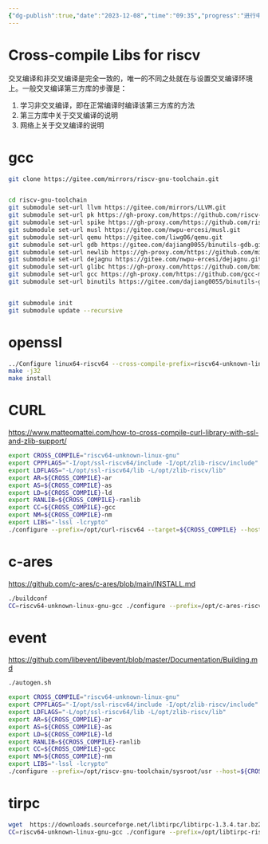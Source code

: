 ```yaml
---
{"dg-publish":true,"date":"2023-12-08","time":"09:35","progress":"进行中","tags":["交叉编译"],"permalink":"/编程语言/C++/编译/交叉编译第三方库for riscv/","dgPassFrontmatter":true}
---
```


# Cross-compile Libs for riscv

交叉编译和非交叉编译是完全一致的，唯一的不同之处就在与设置交叉编译环境上。一般交叉编译第三方库的步骤是：

1. 学习非交叉编译，即在正常编译时编译该第三方库的方法
2. 第三方库中关于交叉编译的说明
3. 网络上关于交叉编译的说明


# gcc

```Bash
git clone https://gitee.com/mirrors/riscv-gnu-toolchain.git


cd riscv-gnu-toolchain
git submodule set-url llvm https://gitee.com/mirrors/LLVM.git
git submodule set-url pk https://gh-proxy.com/https://github.com/riscv-software-src/riscv-pk.git
git submodule set-url spike https://gh-proxy.com/https://github.com/riscv-software-src/riscv-isa-sim.git
git submodule set-url musl https://gitee.com/nwpu-ercesi/musl.git
git submodule set-url qemu https://gitee.com/liwg06/qemu.git
git submodule set-url gdb https://gitee.com/dajiang0055/binutils-gdb.git
git submodule set-url newlib https://gh-proxy.com/https://github.com/mirror/newlib-cygwin.git
git submodule set-url dejagnu https://gitee.com/nwpu-ercesi/dejagnu.git
git submodule set-url glibc https://gh-proxy.com/https://github.com/bminor/glibc.git
git submodule set-url gcc https://gh-proxy.com/https://github.com/gcc-mirror/gcc.git
git submodule set-url binutils https://gitee.com/dajiang0055/binutils-gdb.git


git submodule init
git submodule update --recursive
```



# openssl

```Bash
../Configure linux64-riscv64 --cross-compile-prefix=riscv64-unknown-linux-gnu- --prefix=/opt/riscv-gnu-toolchain/sysroot/usr --openssldir=/opt/riscv-gnu-toolchain/sysroot/usr
make -j32
make install
```

# CURL

https://www.matteomattei.com/how-to-cross-compile-curl-library-with-ssl-and-zlib-support/

```Bash
export CROSS_COMPILE="riscv64-unknown-linux-gnu"
export CPPFLAGS="-I/opt/ssl-riscv64/include -I/opt/zlib-riscv/include"
export LDFLAGS="-L/opt/ssl-riscv64/lib -L/opt/zlib-riscv/lib"
export AR=${CROSS_COMPILE}-ar
export AS=${CROSS_COMPILE}-as
export LD=${CROSS_COMPILE}-ld
export RANLIB=${CROSS_COMPILE}-ranlib
export CC=${CROSS_COMPILE}-gcc
export NM=${CROSS_COMPILE}-nm
export LIBS="-lssl -lcrypto"
./configure --prefix=/opt/curl-riscv64 --target=${CROSS_COMPILE} --host=${CROSS_COMPILE} --with-ssl --with-zlib
```

# c-ares

https://github.com/c-ares/c-ares/blob/main/INSTALL.md

```Bash
./buildconf
CC=riscv64-unknown-linux-gnu-gcc ./configure --prefix=/opt/c-ares-riscv --host=riscv64-unknown-linux-gnu --target=riscv64-unknown-linux-gnu
```

# event

https://github.com/libevent/libevent/blob/master/Documentation/Building.md

```Bash
./autogen.sh
```

```Bash
export CROSS_COMPILE="riscv64-unknown-linux-gnu"
export CPPFLAGS="-I/opt/ssl-riscv64/include -I/opt/zlib-riscv/include"
export LDFLAGS="-L/opt/ssl-riscv64/lib -L/opt/zlib-riscv/lib"
export AR=${CROSS_COMPILE}-ar
export AS=${CROSS_COMPILE}-as
export LD=${CROSS_COMPILE}-ld
export RANLIB=${CROSS_COMPILE}-ranlib
export CC=${CROSS_COMPILE}-gcc
export NM=${CROSS_COMPILE}-nm
export LIBS="-lssl -lcrypto"
./configure --prefix=/opt/riscv-gnu-toolchain/sysroot/usr --host=${CROSS_COMPILE}
```

# tirpc

```Bash
wget  https://downloads.sourceforge.net/libtirpc/libtirpc-1.3.4.tar.bz2
CC=riscv64-unknown-linux-gnu-gcc ./configure --prefix=/opt/libtirpc-riscv64 --host=riscv64-unknown-linux-gnu --disable-gssapi
```




